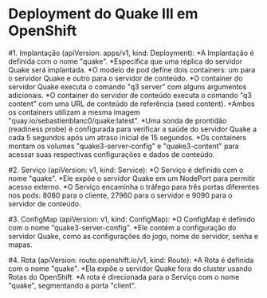 # Deployment do Quake III em OpenShift

#1. Implantação (apiVersion: apps/v1, kind: Deployment):
*A Implantação é definida com o nome "quake".
*Especifica que uma réplica do servidor Quake será implantada.
*O modelo de pod define dois containers: um para o servidor Quake e outro para o servidor de conteúdo.
*O container do servidor Quake executa o comando "q3 server" com alguns argumentos adicionais.
*O container do servidor de conteúdo executa o comando "q3 content" com uma URL de conteúdo de referência (seed content).
*Ambos os containers utilizam a mesma imagem "quay.io/sebastienblanc0/quake:latest".
*Uma sonda de prontidão (readiness probe) é configurada para verificar a saúde do servidor Quake a cada 5 segundos após um atraso inicial de 15 segundos.
*Os containers montam os volumes "quake3-server-config" e "quake3-content" para acessar suas respectivas configurações e dados de conteúdo.

#2. Serviço (apiVersion: v1, kind: Service):
*O Serviço é definido com o nome "quake".
*Ele expõe o servidor Quake em um NodePort para permitir acesso externo.
*O Serviço encaminha o tráfego para três portas diferentes nos pods: 8080 para o cliente, 27960 para o servidor e 9090 para o servidor de conteúdo.

#3. ConfigMap (apiVersion: v1, kind: ConfigMap):
*O ConfigMap é definido com o nome "quake3-server-config".
*Ele contém a configuração do servidor Quake, como as configurações do jogo, nome do servidor, senha e mapas.

#4. Rota (apiVersion: route.openshift.io/v1, kind: Route):
*A Rota é definida com o nome "quake".
*Ela expõe o servidor Quake fora do cluster usando Rotas do OpenShift.
*A rota é direcionada para o Serviço com o nome "quake", segmentando a porta "client".
